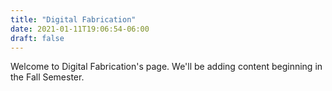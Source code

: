 ```yaml
---
title: "Digital Fabrication"
date: 2021-01-11T19:06:54-06:00
draft: false
---
```


Welcome to Digital Fabrication's page. We'll be adding content beginning in the Fall Semester.
